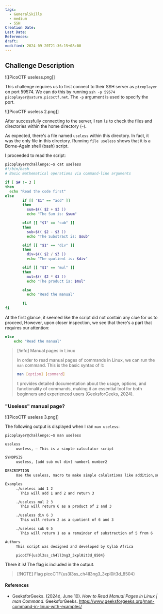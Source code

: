 ```yaml
---
tags:
  - GeneralSkills
  - medium
  - SSH
Creation Date: 
Last Date: 
References: 
draft: 
modified: 2024-09-20T21:36:15+08:00
---
```

## Challenge Description

![[PicoCTF useless.png]]

This challenge requires us to first connect to their SSH server as `picoplayer` on port 59574. We can do this by running `ssh -p 59574 picoplayer@saturn.picoctf.net`. The `-p` argument is used to specify the port.

![[PicoCTF useless 2.png]]

After successfully connecting to the server, I ran `ls` to check the files and directories within the home directory (`~`). 

As expected, there's a file named `useless` within this directory. In fact, it was the only file in this directory. Running `file useless` shows that it is a Borne-Again shell (bash) script. 

I proceeded to read the script:

```bash
picoplayer@challenge:~$ cat useless
#!/bin/bash
# Basic mathematical operations via command-line arguments

if [ $# != 3 ]
then
  echo "Read the code first"
else
        if [[ "$1" == "add" ]]
        then 
          sum=$(( $2 + $3 ))
          echo "The Sum is: $sum"  

        elif [[ "$1" == "sub" ]]
        then 
          sub=$(( $2 - $3 ))
          echo "The Substract is: $sub" 

        elif [[ "$1" == "div" ]]
        then 
          div=$(( $2 / $3 ))
          echo "The quotient is: $div" 

        elif [[ "$1" == "mul" ]]
        then
          mul=$(( $2 * $3 ))
          echo "The product is: $mul" 

        else
          echo "Read the manual"
         
        fi
fi
```

At the first glance, it seemed like the script did not contain any clue for us to proceed, However, upon closer inspection, we see that there's a part that requires our attention:

```bash
else
    echo "Read the manual"
```

>[!info] Manual pages in Linux
>
>In order to read manual pages of commands in Linux, we can run the `man` command. This is the basic syntax of it:
>
>```bash
>man [option] [command]
>```
>
>t provides detailed documentation about the usage, options, and functionality of commands, making it an essential tool for both beginners and experienced users (GeeksforGeeks, 2024).

### "Useless" manual page?

![[PicoCTF useless 3.png]]

The following output is displayed when I ran `man useless`:

```bash
picoplayer@challenge:~$ man useless 

useless
     useless, — This is a simple calculator script

SYNOPSIS
     useless, [add sub mul div] number1 number2

DESCRIPTION
     Use the useless, macro to make simple calulations like addition,subtraction, multiplication and division.

Examples
     ./useless add 1 2
       This will add 1 and 2 and return 3

     ./useless mul 2 3
       This will return 6 as a product of 2 and 3

     ./useless div 6 3
       This will return 2 as a quotient of 6 and 3

     ./useless sub 6 5
       This will return 1 as a remainder of substraction of 5 from 6

Authors
     This script was designed and developed by Cylab Africa

     picoCTF{us3l3ss_ch4ll3ng3_3xpl0it3d_8504}

```

There it is! The flag is included in the output. 

> [!NOTE] Flag
> picoCTF{us3l3ss_ch4ll3ng3_3xpl0it3d_8504}

#### References
- GeeksforGeeks. (2024d, June 10). _How to Read Manual Pages in Linux | man Command_. GeeksforGeeks. https://www.geeksforgeeks.org/man-command-in-linux-with-examples/